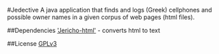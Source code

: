 #Jedective
A java application that finds and logs (Greek) cellphones and possible owner names in a given corpus of web pages (html files).

##Dependencies
['Jericho-html'](http://jericho.htmlparser.net/docs/index.html) - converts html to text

##License
[GPLv3](http://www.gnu.org/licenses/gpl.html)
